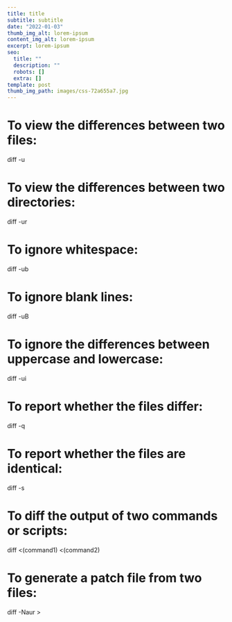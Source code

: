 ```yaml
---
title: title
subtitle: subtitle
date: "2022-01-03"
thumb_img_alt: lorem-ipsum
content_img_alt: lorem-ipsum
excerpt: lorem-ipsum
seo:
  title: ""
  description: ""
  robots: []
  extra: []
template: post
thumb_img_path: images/css-72a655a7.jpg
---
```


# To view the differences between two files:

diff -u <file-1> <file-2>

# To view the differences between two directories:

diff -ur <dir-1> <dir-2>

# To ignore whitespace:

diff -ub <file-1> <file-2>

# To ignore blank lines:

diff -uB <file-1> <file-2>

# To ignore the differences between uppercase and lowercase:

diff -ui <file-1> <file-2>

# To report whether the files differ:

diff -q <file-1> <file-2>

# To report whether the files are identical:

diff -s <file-1> <file-2>

# To diff the output of two commands or scripts:

diff <(command1) <(command2)

# To generate a patch file from two files:

diff -Naur <file-1> <file-2> > <patch-file>

